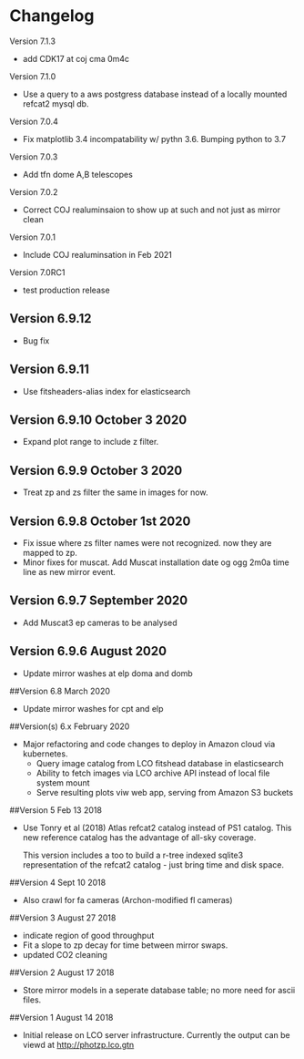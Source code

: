# Changelog
Version 7.1.3
* add CDK17 at coj cma 0m4c

Version 7.1.0
* Use a query to a aws postgress database instead of a locally mounted refcat2 mysql db.

Version 7.0.4
* Fix matplotlib 3.4 incompatability w/ pythn 3.6. Bumping python to 3.7

Version 7.0.3
* Add tfn dome A,B telescopes

Version 7.0.2
* Correct COJ realuminsaion to show up at such and not just as mirror clean

Version 7.0.1
*  Include COJ realuminsation in Feb 2021

Version 7.0RC1
* test production release

## Version 6.9.12
* Bug fix

## Version 6.9.11
* Use fitsheaders-alias index for elasticsearch

## Version 6.9.10 October 3 2020
* Expand plot range to include z filter.

## Version 6.9.9 October 3 2020
* Treat zp and zs filter the same in images for now. 

## Version 6.9.8 October 1st 2020
* Fix issue where zs filter names were not recognized. now they are mapped to zp. 
* Minor fixes for muscat. Add Muscat installation date og ogg 2m0a time line as new mirror event.  

## Version 6.9.7 September 2020
* Add Muscat3 ep cameras to be analysed

## Version 6.9.6 August 2020
* Update mirror washes at elp doma and domb

##Version 6.8 March 2020
* Update mirror washes for cpt and elp

##Version(s) 6.x February 2020

* Major refactoring and code changes to deploy in Amazon cloud via kubernetes.
  * Query image catalog from LCO fitshead database in elasticsearch
  * Ability to fetch images via LCO archive API instead of local file system mount
  * Serve resulting plots viw web app, serving from Amazon S3 buckets 

##Version 5 Feb 13 2018

* Use Tonry et al (2018) Atlas refcat2 catalog instead of PS1 catalog. This new reference 
  catalog has the advantage of all-sky coverage. 
  
  This version includes a too to build a r-tree indexed sqlite3 representation of the refcat2 
  catalog - just bring time and disk space.    

##Version 4 Sept 10 2018

* Also crawl for fa cameras (Archon-modified fl cameras)

##Version 3 August 27 2018 

* indicate region of good throughput 
* Fit a slope to zp decay for time between mirror swaps.
* updated CO2 cleaning

##Version 2 August 17 2018

* Store mirror models in a seperate database table; no more need for ascii files.

##Version 1  August 14 2018

* Initial release on LCO server infrastructure. Currently the output can be viewd at  http://photzp.lco.gtn 

